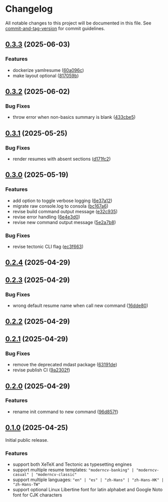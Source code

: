 # Changelog

All notable changes to this project will be documented in this file. See [commit-and-tag-version](https://github.com/absolute-version/commit-and-tag-version) for commit guidelines.

## [0.3.3](https://github.com/yamlresume/yamlresume/compare/v0.3.2...v0.3.3) (2025-06-03)


### Features

* dockerize yamlresume ([60a096c](https://github.com/yamlresume/yamlresume/commit/60a096c6259f58082892ce6a5cbed35901e3a851))
* make layout optional ([817059b](https://github.com/yamlresume/yamlresume/commit/817059b39310b4d65fd0bfd433df969b7aeee623))

## [0.3.2](https://github.com/yamlresume/yamlresume/compare/v0.3.1...v0.3.2) (2025-06-02)


### Bug Fixes

* throw error when non-basics summary is blank ([433cbe5](https://github.com/yamlresume/yamlresume/commit/433cbe5d353058257d0e5e49c80d5317776fe0aa))

## [0.3.1](https://github.com/yamlresume/yamlresume/compare/v0.3.0...v0.3.1) (2025-05-25)


### Bug Fixes

* render resumes with absent sections ([d171fc2](https://github.com/yamlresume/yamlresume/commit/d171fc26d79e0c1fbfc618aadcba95fb53030408))

## [0.3.0](https://github.com/yamlresume/yamlresume/compare/v0.2.4...v0.3.0) (2025-05-19)


### Features

* add option to toggle verbose logging ([6e37a12](https://github.com/yamlresume/yamlresume/commit/6e37a12d2e930811b7991a9e734df529178de706))
* migrate raw console.log to consola ([bc167a6](https://github.com/yamlresume/yamlresume/commit/bc167a6c0f093b975a24c4a51f5ff61fba42d2e7))
* revise build command output message ([e32c935](https://github.com/yamlresume/yamlresume/commit/e32c9356b49d1585abeb16ab3d82c377490efec1))
* revise error handling ([6e4e3d0](https://github.com/yamlresume/yamlresume/commit/6e4e3d091370f3e2f6825b3fc6646fd3ec224195))
* revise new command output message ([5e2a7b8](https://github.com/yamlresume/yamlresume/commit/5e2a7b875a4df30c4cfd59c1e87191b1bb3d3d59))


### Bug Fixes

* revise tectonic CLI flag ([ec3f663](https://github.com/yamlresume/yamlresume/commit/ec3f6633d2bf15a86de5ce91e649ed108c472c53))

## [0.2.4](https://github.com/yamlresume/yamlresume/compare/v0.2.3...v0.2.4) (2025-04-29)

## [0.2.3](https://github.com/yamlresume/yamlresume/compare/v0.2.2...v0.2.3) (2025-04-29)


### Bug Fixes

* wrong default resume name when call new command ([16dde80](https://github.com/yamlresume/yamlresume/commit/16dde8022cdb62a0591e0983d57fbbc783772533))

## [0.2.2](https://github.com/yamlresume/yamlresume/compare/v0.2.1...v0.2.2) (2025-04-29)

## [0.2.1](https://github.com/yamlresume/yamlresume/compare/v0.2.0...v0.2.1) (2025-04-29)


### Bug Fixes

* remove the deprecated mdast package ([63191de](https://github.com/yamlresume/yamlresume/commit/63191deb0021dde1660d4e53474552e7dea4076f))
* revise publish CI ([9a2302f](https://github.com/yamlresume/yamlresume/commit/9a2302fc18ac9d8b0976733677da5a48f9ea1754))

## [0.2.0](https://github.com/yamlresume/yamlresume/compare/v0.1.0...v0.2.0) (2025-04-29)


### Features

* rename init command to new command ([96d857f](https://github.com/yamlresume/yamlresume/commit/96d857f900186cbff088b9f33e670b58406ec374))

## [0.1.0](https://github.com/yamlresume/yamlresume/tree/v0.1.0) (2025-04-25)

Initial public release.

### Features

- support both XeTeX and Tectonic as typesetting engines
- support multiple resume templates: `"moderncv-banking" | "moderncv-casual" |
  "moderncv-classic"`
- support multiple languages: `"en" | "es" | "zh-Hans" | "zh-Hans-HK" |
  "zh-Hans-TW"`
- support optional Linux Libertine font for latin alphabet and Google Noto font
  for CJK characters